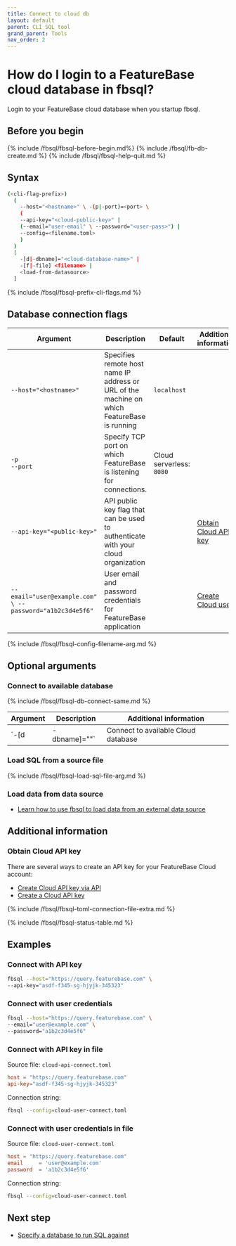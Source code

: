 ```yaml
---
title: Connect to cloud db
layout: default
parent: CLI SQL tool
grand_parent: Tools
nav_order: 2
---
```


# How do I login to a FeatureBase cloud database in fbsql?

Login to your FeatureBase cloud database when you startup fbsql.

## Before you begin

{% include /fbsql/fbsql-before-begin.md%}
{% include /fbsql/fb-db-create.md %}
{% include /fbsql/fbsql-help-quit.md %}

## Syntax

```sh
(<cli-flag-prefix>)
  (
    --host="<hostname>" \ -(p|-port)=<port> \
    (
    --api-key="<cloud-public-key>" |
    (--email="user-email" \ --password="<user-pass>") |
    --config=<filename.toml>
    )
  )
  [
    -[d|-dbname]="<cloud-database-name>" |
    -[f|-file] <filename> |
    <load-from-datasource>
  ]
```

{% include /fbsql/fbsql-prefix-cli-flags.md %}

## Database connection flags

| Argument | Description | Default | Additional information |
|---|---|---|---|
| `--host="<hostname>"` | Specifies remote host name IP address or URL of the machine on which FeatureBase is running | `localhost` | |
| `-p`<br>`--port` | Specify TCP port on which FeatureBase is listening for connections. | Cloud serverless: `8080` |  |
| `--api-key="<public-key>"` | API public key flag that can be used to authenticate with your cloud organization |  | [Obtain Cloud API key](#obtain-cloud-api-key-additional) |
| `--email="user@example.com" \ --password="a1b2c3d4e5f6"` | User email and password credentials for FeatureBase application |  | [Create Cloud users](/docs/cloud/cloud-users/cloud-users-manage) |
{% include /fbsql/fbsql-config-filename-arg.md %}
<!-- Waiting for confirmation on these
--client-id string      Cognito Client ID for FeatureBase Cloud access. (default "6i2gs7mu215ab23cnvmshdoq6t")
--region string         Cloud region for FeatureBase Cloud access (e.g. us-east-2). (default "us-east-2")
| `--org-id` | Specified the Organization ID to use. Organizations are a concept used in FeatureBase Cloud, and in that case they are determined automatically based on user authorization. They are exposed here in case on-prem installations want to mimic that functionality. | |
-->

## Optional arguments

### Connect to available database

{% include /fbsql/fbsql-db-connect-same.md %}

| Argument | Description | Additional information |
|---|---|---|
|`-[d|-dbname]="<cloud-database-name>"` | Connect to available Cloud database | [Create a Cloud database](/docs/cloud/cloud-databases/cloud-db-manage) |

### Load SQL from a source file

{% include /fbsql/fbsql-load-sql-file-arg.md %}

### Load data from data source

* [Learn how to use fbsql to load data from an external data source](/docs/tools/fbsql/fbsql-loaders)

## Additional information

### Obtain Cloud API key

There are several ways to create an API key for your FeatureBase Cloud account:

* [Create Cloud API key via API](https://api-docs-featurebase-cloud.redoc.ly/latest#operation/postKey)
* [Create a Cloud API key](/docs/cloud/cloud-authentication/cloud-auth-manage)

{% include /fbsql/fbsql-toml-connection-file-extra.md %}

{% include /fbsql/fbsql-status-table.md %}

## Examples

### Connect with API key

```sh
fbsql --host="https://query.featurebase.com" \
--api-key="asdf-f345-sg-hjyjk-345323"
```

### Connect with user credentials

```sh
fbsql --host="https://query.featurebase.com" \
--email="user@example.com" \
--password="a1b2c3d4e5f6"
```

### Connect with API key in file

Source file: `cloud-api-connect.toml`
```toml
host = "https://query.featurebase.com"
api-key="asdf-f345-sg-hjyjk-345323"
```
Connection string:
```sh
fbsql --config=cloud-user-connect.toml
```

### Connect with user credentials in file

Source file: `cloud-user-connect.toml`
```toml
host = "https://query.featurebase.com"
email     = 'user@example.com'
password  = 'a1b2c3d4e5f6'
```
Connection string:
```sh
fbsql --config=cloud-user-connect.toml
```

## Next step

* [Specify a database to run SQL against](/docs/tools/fbsql/fbsql-running-sql)
